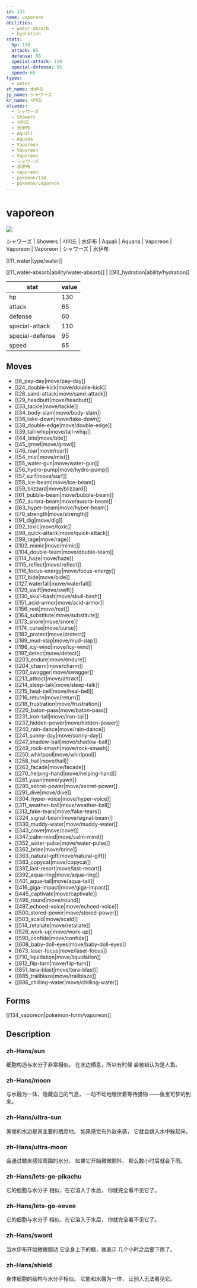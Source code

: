 ```yaml
---
id: 134
name: vaporeon
abilities:
  - water-absorb
  - hydration
stats:
  hp: 130
  attack: 65
  defense: 60
  special-attack: 110
  special-defense: 95
  speed: 65
types:
  - water
zh_name: 水伊布
jp_name: シャワーズ
kr_name: 샤미드
aliases:
  - シャワーズ
  - Showers
  - 샤미드
  - 水伊布
  - Aquali
  - Aquana
  - Vaporeon
  - Vaporeon
  - Vaporeon
  - シャワーズ
  - 水伊布
  - vaporeon
  - pokemon/134
  - pokemon/vaporeon
---
```

# vaporeon

![](https://raw.githubusercontent.com/PokeAPI/sprites/master/sprites/pokemon/134.png)

シャワーズ | Showers | 샤미드 | 水伊布 | Aquali | Aquana | Vaporeon | Vaporeon | Vaporeon | シャワーズ | 水伊布

[[11_water|type/water]]

[[11_water-absorb|ability/water-absorb]] | [[93_hydration|ability/hydration]]

|stat|value|
|---|---|
|hp|130|
|attack|65|
|defense|60|
|special-attack|110|
|special-defense|95|
|speed|65|


## Moves

- [[6_pay-day|move/pay-day]]
- [[24_double-kick|move/double-kick]]
- [[28_sand-attack|move/sand-attack]]
- [[29_headbutt|move/headbutt]]
- [[33_tackle|move/tackle]]
- [[34_body-slam|move/body-slam]]
- [[36_take-down|move/take-down]]
- [[38_double-edge|move/double-edge]]
- [[39_tail-whip|move/tail-whip]]
- [[44_bite|move/bite]]
- [[45_growl|move/growl]]
- [[46_roar|move/roar]]
- [[54_mist|move/mist]]
- [[55_water-gun|move/water-gun]]
- [[56_hydro-pump|move/hydro-pump]]
- [[57_surf|move/surf]]
- [[58_ice-beam|move/ice-beam]]
- [[59_blizzard|move/blizzard]]
- [[61_bubble-beam|move/bubble-beam]]
- [[62_aurora-beam|move/aurora-beam]]
- [[63_hyper-beam|move/hyper-beam]]
- [[70_strength|move/strength]]
- [[91_dig|move/dig]]
- [[92_toxic|move/toxic]]
- [[98_quick-attack|move/quick-attack]]
- [[99_rage|move/rage]]
- [[102_mimic|move/mimic]]
- [[104_double-team|move/double-team]]
- [[114_haze|move/haze]]
- [[115_reflect|move/reflect]]
- [[116_focus-energy|move/focus-energy]]
- [[117_bide|move/bide]]
- [[127_waterfall|move/waterfall]]
- [[129_swift|move/swift]]
- [[130_skull-bash|move/skull-bash]]
- [[151_acid-armor|move/acid-armor]]
- [[156_rest|move/rest]]
- [[164_substitute|move/substitute]]
- [[173_snore|move/snore]]
- [[174_curse|move/curse]]
- [[182_protect|move/protect]]
- [[189_mud-slap|move/mud-slap]]
- [[196_icy-wind|move/icy-wind]]
- [[197_detect|move/detect]]
- [[203_endure|move/endure]]
- [[204_charm|move/charm]]
- [[207_swagger|move/swagger]]
- [[213_attract|move/attract]]
- [[214_sleep-talk|move/sleep-talk]]
- [[215_heal-bell|move/heal-bell]]
- [[216_return|move/return]]
- [[218_frustration|move/frustration]]
- [[226_baton-pass|move/baton-pass]]
- [[231_iron-tail|move/iron-tail]]
- [[237_hidden-power|move/hidden-power]]
- [[240_rain-dance|move/rain-dance]]
- [[241_sunny-day|move/sunny-day]]
- [[247_shadow-ball|move/shadow-ball]]
- [[249_rock-smash|move/rock-smash]]
- [[250_whirlpool|move/whirlpool]]
- [[258_hail|move/hail]]
- [[263_facade|move/facade]]
- [[270_helping-hand|move/helping-hand]]
- [[281_yawn|move/yawn]]
- [[290_secret-power|move/secret-power]]
- [[291_dive|move/dive]]
- [[304_hyper-voice|move/hyper-voice]]
- [[311_weather-ball|move/weather-ball]]
- [[313_fake-tears|move/fake-tears]]
- [[324_signal-beam|move/signal-beam]]
- [[330_muddy-water|move/muddy-water]]
- [[343_covet|move/covet]]
- [[347_calm-mind|move/calm-mind]]
- [[352_water-pulse|move/water-pulse]]
- [[362_brine|move/brine]]
- [[363_natural-gift|move/natural-gift]]
- [[383_copycat|move/copycat]]
- [[387_last-resort|move/last-resort]]
- [[392_aqua-ring|move/aqua-ring]]
- [[401_aqua-tail|move/aqua-tail]]
- [[416_giga-impact|move/giga-impact]]
- [[445_captivate|move/captivate]]
- [[496_round|move/round]]
- [[497_echoed-voice|move/echoed-voice]]
- [[500_stored-power|move/stored-power]]
- [[503_scald|move/scald]]
- [[514_retaliate|move/retaliate]]
- [[526_work-up|move/work-up]]
- [[590_confide|move/confide]]
- [[608_baby-doll-eyes|move/baby-doll-eyes]]
- [[673_laser-focus|move/laser-focus]]
- [[710_liquidation|move/liquidation]]
- [[812_flip-turn|move/flip-turn]]
- [[851_tera-blast|move/tera-blast]]
- [[885_trailblaze|move/trailblaze]]
- [[886_chilling-water|move/chilling-water]]

## Forms



[[134_vaporeon|pokemon-form/vaporeon]]

## Description

### zh-Hans/sun

细胞构造与水分子非常相似。
在水边栖息，所以有时候
会被错认为是人鱼。

### zh-Hans/moon

与水融为一体，隐藏自己的气息，
一动不动地埋伏着等待猎物
——鱼宝可梦的到来。

### zh-Hans/ultra-sun

美丽的水边是其主要的栖息地。
如果感觉有外敌来袭，
它就会跳入水中躲起来。

### zh-Hans/ultra-moon

会通过鳍来感知周围的水分。
如果它开始微微颤抖，
那么数小时后就会下雨。

### zh-Hans/lets-go-pikachu

它的细胞与水分子
相似，在它溶入于水后，
你就完全看不见它了。

### zh-Hans/lets-go-eevee

它的细胞与水分子
相似，在它溶入于水后，
你就完全看不见它了。

### zh-Hans/sword

当水伊布开始微微颤动
它全身上下的鳍，就表示
几个小时之后要下雨了。

### zh-Hans/shield

身体细胞的结构与水分子相似。
它能和水融为一体，
让别人无法看见它。

